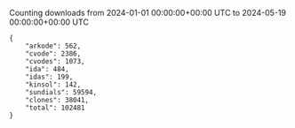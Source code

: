 
Counting downloads from 2024-01-01 00:00:00+00:00 UTC to 2024-05-19 00:00:00+00:00 UTC

```
{
    "arkode": 562,
    "cvode": 2386,
    "cvodes": 1073,
    "ida": 484,
    "idas": 199,
    "kinsol": 142,
    "sundials": 59594,
    "clones": 38041,
    "total": 102481
}
```
